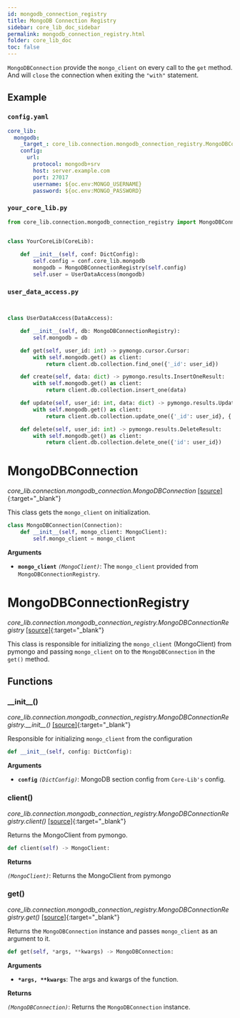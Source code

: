 ```yaml
---
id: mongodb_connection_registry
title: MongoDB Connection Registry
sidebar: core_lib_doc_sidebar
permalink: mongodb_connection_registry.html
folder: core_lib_doc
toc: false
---
```



`MongoDBConnection` provide the `mongo_client` on every call to the `get` method. And will `close` the connection when exiting the `"with"` statement.

## Example
### `config.yaml`

```yaml
core_lib:
  mongodb:
    _target_: core_lib.connection.mongodb_connection_registry.MongoDBConnectionRegistry
    config:
      url:
        protocol: mongodb+srv
        host: server.example.com
        port: 27017
        username: ${oc.env:MONGO_USERNAME}
        password: ${oc.env:MONGO_PASSWORD}
```

### `your_core_lib.py`

```python
from core_lib.connection.mongodb_connection_registry import MongoDBConnectionRegistry


class YourCoreLib(CoreLib):
    
    def __init__(self, conf: DictConfig):
        self.config = conf.core_lib.mongodb
        mongodb = MongoDBConnectionRegistry(self.config)
        self.user = UserDataAccess(mongodb)
```

### `user_data_access.py`

```python


class UserDataAccess(DataAccess):

    def __init__(self, db: MongoDBConnectionRegistry):
        self.mongodb = db

    def get(self, user_id: int) -> pymongo.cursor.Cursor:
        with self.mongodb.get() as client:
            return client.db.collection.find_one({'_id': user_id})

    def create(self, data: dict) -> pymongo.results.InsertOneResult:
        with self.mongodb.get() as client:
            return client.db.collection.insert_one(data)

    def update(self, user_id: int, data: dict) -> pymongo.results.UpdateResult:
        with self.mongodb.get() as client:
            return client.db.collection.update_one({'_id': user_id}, {'$set': data})

    def delete(self, user_id: int) -> pymongo.results.DeleteResult:
        with self.mongodb.get() as client:
            return client.db.collection.delete_one({'id': user_id})
```

# MongoDBConnection

*core_lib.connection.mongodb_connection.MongoDBConnection* [[source]](https://github.com/shay-te/core-lib/blob/master/core_lib/connection/mongodb_connection.py#L6){:target="_blank"}

This class gets the `mongo_client` on initialization.

```python
class MongoDBConnection(Connection):
    def __init__(self, mongo_client: MongoClient):
        self.mongo_client = mongo_client
```
**Arguments**

- **`mongo_client`** *`(MongoClient)`*: The `mongo_client` provided from  `MongoDBConnectionRegistry`.

# MongoDBConnectionRegistry

*core_lib.connection.mongodb_connection_registry.MongoDBConnectionRegistry* [[source]](https://github.com/shay-te/core-lib/blob/master/core_lib/connection/mongodb_connection_registry.py#L8){:target="_blank"}

This class is responsible for initializing the `mongo_client` (MongoClient) from pymongo and passing `mongo_client` on to the `MongoDBConnection` in the `get()` method.

## Functions

### \_\_init\_\_()

*core_lib.connection.mongodb_connection_registry.MongoDBConnectionRegistry.\_\_init\_\_()* [[source]](https://github.com/shay-te/core-lib/blob/master/core_lib/connection/mongodb_connection_registry.py#L8){:target="_blank"}

Responsible for initializing `mongo_client` from the configuration

```python
def __init__(self, config: DictConfig):
```

**Arguments**

- **`config`** *`(DictConfig)`*: MongoDB section config from `Core-Lib's` config.

### client()

*core_lib.connection.mongodb_connection_registry.MongoDBConnectionRegistry.client()* [[source]](https://github.com/shay-te/core-lib/blob/master/core_lib/connection/mongodb_connection_registry.py#L14){:target="_blank"}

Returns the MongoClient from pymongo.

```python
def client(self) -> MongoClient:
```

**Returns**

*`(MongoClient)`*: Returns the MongoClient from pymongo

### get()

*core_lib.connection.mongodb_connection_registry.MongoDBConnectionRegistry.get()* [[source]](https://github.com/shay-te/core-lib/blob/master/core_lib/connection/mongodb_connection_registry.py#L17){:target="_blank"}

Returns the `MongoDBConnection` instance and passes `mongo_client` as an argument to it.

```python
def get(self, *args, **kwargs) -> MongoDBConnection:
```

**Arguments**

- __`*args, **kwargs`__: The args and kwargs of the function.

**Returns**

*`(MongoDBConnection)`*: Returns the `MongoDBConnection` instance.

